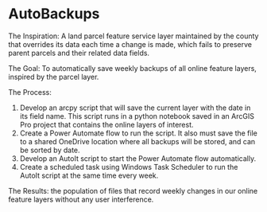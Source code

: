 # AutoBackups
The Inspiration: A land parcel feature service layer maintained by the county that overrides its data each time a change is made, which fails to preserve parent parcels and their related data fields. 

The Goal: To automatically save weekly backups of all online feature layers, inspired by the parcel layer. 

The Process: 
1. Develop an arcpy script that will save the current layer with the date in its field name. This script runs in a python notebook saved in an ArcGIS Pro project that contains the online layers of interest.
2. Create a Power Automate flow to run the script. It also must save the file to a shared OneDrive location where all backups will be stored, and can be sorted by date.
3. Develop an AutoIt script to start the Power Automate flow automatically.
4. Create a scheduled task using Windows Task Scheduler to run the AutoIt script at the same time every week.

The Results: the population of files that record weekly changes in our online feature layers without any user interference.

